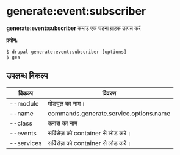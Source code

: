 # generate:event:subscriber
**generate:event:subscriber** कमांड एक घटना ग्राहक उत्पन्न करें

**प्रयोग:**
```
$ drupal generate:event:subscriber [options] 
$ ges  
```

## उपलब्ध विकल्प
विकल्प | विवरण
-------|-------------
--module | मोड्यूल का नाम।
--name | commands.generate.service.options.name
--class | क्लास का नाम
--events | सर्विसेज़ को container से लोड करें।
--services | सर्विसेज़ को container से लोड करें।

